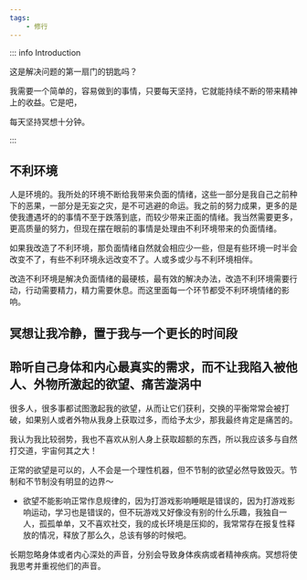 ```yaml
---
tags:
    - 修行
---
```


::: info Introduction

这是解决问题的第一扇门的钥匙吗？

我需要一个简单的，容易做到的事情，只要每天坚持，它就能持续不断的带来精神上的收益。它是吧，

每天坚持冥想十分钟。

:::

## 不利环境

人是环境的。我所处的环境不断给我带来负面的情绪，这些一部分是我自己之前种下的恶果，一部分是无妄之灾，是不可逃避的命运。我之前的努力成果，更多的是使我遭遇坏的的事情不至于跌落到底，而较少带来正面的情绪。我当然需要更多，更高质量的努力，但现在摆在眼前的事情是处理由不利环境带来的负面情绪。

如果我改造了不利环境，那负面情绪自然就会相应少一些，但是有些环境一时半会改变不了，有些不利环境永远改变不了。人或多或少与不利环境相伴。

改造不利环境是解决负面情绪的最硬核，最有效的解决办法，改造不利环境需要行动，行动需要精力，精力需要休息。而这里面每一个环节都受不利环境情绪的影响。

## 冥想让我冷静，置于我与一个更长的时间段

## 聆听自己身体和内心最真实的需求，而不让我陷入被他人、外物所激起的欲望、痛苦漩涡中

很多人，很多事都试图激起我的欲望，从而让它们获利，交换的平衡常常会被打破，如果别人或者外物从我身上获取过多，而给予太少，那我最终肯定是痛苦的。

我认为我比较弱势，我也不喜欢从别人身上获取超额的东西，所以我应该多与自然打交道，宇宙何其之大！

正常的欲望是可以的，人不会是一个理性机器，但不节制的欲望必然导致毁灭。节制和不节制没有明显的边界～

- 欲望不能影响正常作息规律的，因为打游戏影响睡眠是错误的，因为打游戏影响运动，学习也是错误的，但不玩游戏又好像没有别的什么乐趣，我独自一人，孤孤单单，又不喜欢社交，我的成长环境是压抑的，我常常存在报复性释放的情况，释放了那么久，总该有够的时候吧。

长期忽略身体或者内心深处的声音，分别会导致身体疾病或者精神疾病。冥想将使我思考并重视他们的声音。
